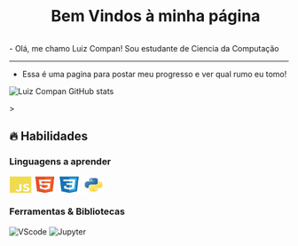 <!--título-->
<div id="user-content-toc">
  <ul align="center">
    <summary><h1 style="display: inline-block">Bem Vindos à minha página</h1></summary>
</div>

<!-- Presentation -->
<p>
  - Olá, me chamo Luiz Compan! Sou estudante de Ciencia da Computação
  
  ---
  - Essa é uma pagina para postar meu progresso e ver qual rumo eu tomo!

  <!-- GithubStats -->
![Luiz Compan GitHub stats](https://github-readme-stats.vercel.app/api?username=021Compan&theme=Algolia_icons=true)

<!-- GIF -->
<p align="left">
  <img <img alt="" class="hCL kVc L4E MIw" fetchpriority="auto" loading="auto" src="https://i.pinimg.com/originals/ed/42/3b/ed423b7576cad5696a8ac74269a4d61a.gif">>
</p>

## 🔥 Habilidades
<!-- Skills: Programming Languages -->
  <div style="flex-basis: 48%;">
    <h3>Linguagens a aprender</h3>
    <img align="center" alt="Js" height="30" width="40" src="https://raw.githubusercontent.com/devicons/devicon/master/icons/javascript/javascript-plain.svg">
    <img align="center" alt="HTML" height="30" width="40" src="https://raw.githubusercontent.com/devicons/devicon/master/icons/html5/html5-original.svg">
    <img align="center" alt="CSS" height="30" width="40" src="https://raw.githubusercontent.com/devicons/devicon/master/icons/css3/css3-original.svg">
    <img align="center" alt="Python" height="30" width="40" src="https://raw.githubusercontent.com/devicons/devicon/master/icons/python/python-original.svg">
  </div>
  
  <!-- Skills: Tools & Frameworks -->
  <div style="flex-basis: 48%;">
    <h3>Ferramentas & Bibliotecas</h3>
    <img align="center" alt="VScode" height="30" width="40" src="https://cdn.jsdelivr.net/gh/devicons/devicon/icons/vscode/vscode-original.svg">
    <img align="center" alt="Jupyter" height="30" width="40" src="https://cdn.jsdelivr.net/gh/devicons/devicon/icons/jupyter/jupyter-original.svg">
  </div>
